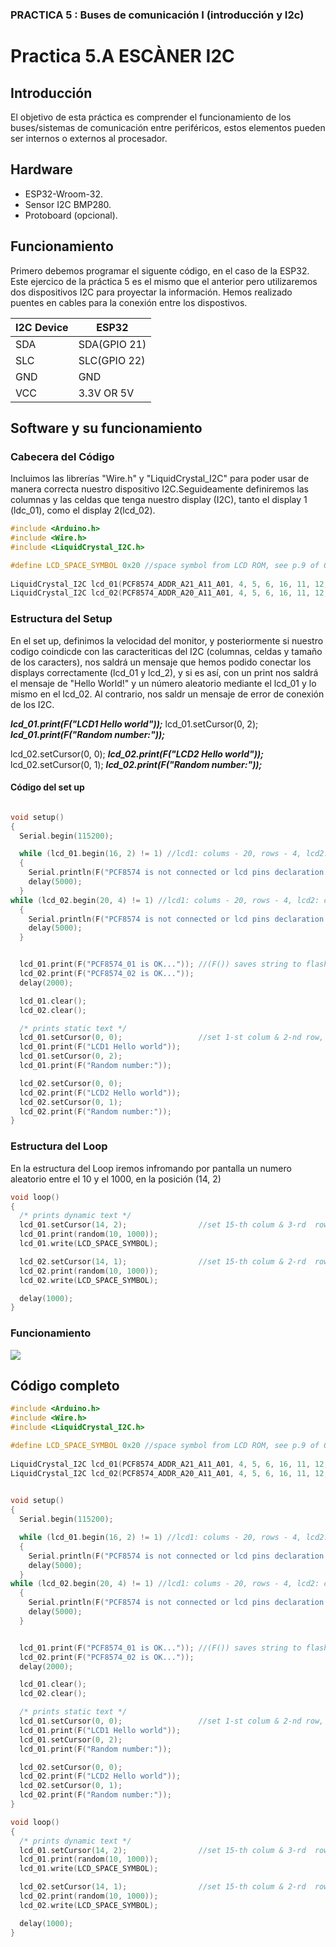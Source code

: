 ### PRACTICA 5 : Buses de comunicación I (introducción y I2c) 


# Practica 5.A ESCÀNER I2C
## **Introducción**
El objetivo de esta práctica es comprender el funcionamiento de los buses/sistemas de comunicación entre periféricos, estos elementos pueden ser internos o externos al procesador.
## **Hardware**
* ESP32-Wroom-32.
* Sensor I2C BMP280.
* Protoboard (opcional).

## **Funcionamiento**
Primero debemos programar el siguente código, en el caso de la ESP32. Este ejercico de la práctica 5 es el mismo que el anterior pero utilizaremos dos dispositivos I2C para proyectar la información. Hemos realizado puentes en cables para la conexión entre los dispostivos.

| I2C Device  | ESP32  |
|----------|----------|
| SDA      |  SDA(GPIO 21)|
| SLC       |SLC(GPIO 22)
| GND       | GND|
| VCC       | 3.3V OR 5V|

## **Software y su funcionamiento**
### **Cabecera del Código**
Incluimos las librerías "Wire.h" y "LiquidCrystal_I2C" para poder usar de manera correcta nuestro dispositivo I2C.Seguideamente definiremos las columnas y las celdas que tenga nuestro display (I2C), tanto el display 1 (ldc_01), como el display 2(lcd_02). 
```cpp
#include <Arduino.h>
#include <Wire.h>
#include <LiquidCrystal_I2C.h>

#define LCD_SPACE_SYMBOL 0x20 //space symbol from LCD ROM, see p.9 of GDM2004D datasheet
 
LiquidCrystal_I2C lcd_01(PCF8574_ADDR_A21_A11_A01, 4, 5, 6, 16, 11, 12, 13, 14, POSITIVE); //all three address pads on the PCF8574 shield are open
LiquidCrystal_I2C lcd_02(PCF8574_ADDR_A20_A11_A01, 4, 5, 6, 16, 11, 12, 13, 14, POSITIVE); //all three address pads on the PCF8574 shield are shorted
```
### **Estructura del Setup**
En el set up, definimos la velocidad del monitor, y posteriormente si nuestro codigo coindicde con las caracteriticas del I2C (columnas, celdas y tamaño de los caracters), nos saldrá un mensaje que hemos podido conectar los displays correctamente (lcd_01 y lcd_2), y si es así, con un print nos saldrá el mensaje de "Hello World!" y un número aleatorio mediante el lcd_01 y lo mismo en el lcd_02. Al contrario, nos saldr un mensaje de error de conexión de los I2C.

 ***lcd_01.print(F("LCD1 Hello world"));***
  lcd_01.setCursor(0, 2);
  ***lcd_01.print(F("Random number:"));***

  lcd_02.setCursor(0, 0);
  ***lcd_02.print(F("LCD2 Hello world"));***
  lcd_02.setCursor(0, 1);
  ***lcd_02.print(F("Random number:"));***
  
 #### **Código del set up**
```cpp

void setup()
{
  Serial.begin(115200);

  while (lcd_01.begin(16, 2) != 1) //lcd1: colums - 20, rows - 4, lcd2: colums - 16, rows - 2
  {
    Serial.println(F("PCF8574 is not connected or lcd pins declaration is wrong. Only pins numbers: 4,5,6,16,11,12,13,14 are legal."));
    delay(5000);
  }
while (lcd_02.begin(20, 4) != 1) //lcd1: colums - 20, rows - 4, lcd2: colums - 16, rows - 2
  {
    Serial.println(F("PCF8574 is not connected or lcd pins declaration is wrong. Only pins numbers: 4,5,6,16,11,12,13,14 are legal."));
    delay(5000);
  }


  lcd_01.print(F("PCF8574_01 is OK...")); //(F()) saves string to flash & keeps dynamic memory free
  lcd_02.print(F("PCF8574_02 is OK..."));
  delay(2000);

  lcd_01.clear();
  lcd_02.clear();

  /* prints static text */
  lcd_01.setCursor(0, 0);                 //set 1-st colum & 2-nd row, 1-st colum & row started at zero
  lcd_01.print(F("LCD1 Hello world"));
  lcd_01.setCursor(0, 2);
  lcd_01.print(F("Random number:"));

  lcd_02.setCursor(0, 0);
  lcd_02.print(F("LCD2 Hello world"));
  lcd_02.setCursor(0, 1);
  lcd_02.print(F("Random number:"));
}

```
### **Estructura del Loop**
En la estructura del Loop iremos infromando por pantalla un numero aleatorio entre el 10 y el 1000, en la posición (14, 2)
```cpp
void loop()
{
  /* prints dynamic text */
  lcd_01.setCursor(14, 2);                //set 15-th colum & 3-rd  row, 1-st colum & row started at zero
  lcd_01.print(random(10, 1000));
  lcd_01.write(LCD_SPACE_SYMBOL);

  lcd_02.setCursor(14, 1);                //set 15-th colum & 2-rd  row, 1-st colum & row started at zero
  lcd_02.print(random(10, 1000));
  lcd_02.write(LCD_SPACE_SYMBOL);

  delay(1000);
}
```
### **Funcionamiento**

![](practica_5.jpg)

## **Código completo**
```cpp
#include <Arduino.h>
#include <Wire.h>
#include <LiquidCrystal_I2C.h>

#define LCD_SPACE_SYMBOL 0x20 //space symbol from LCD ROM, see p.9 of GDM2004D datasheet
 
LiquidCrystal_I2C lcd_01(PCF8574_ADDR_A21_A11_A01, 4, 5, 6, 16, 11, 12, 13, 14, POSITIVE); //all three address pads on the PCF8574 shield are open
LiquidCrystal_I2C lcd_02(PCF8574_ADDR_A20_A11_A01, 4, 5, 6, 16, 11, 12, 13, 14, POSITIVE); //all three address pads on the PCF8574 shield are shorted
 

void setup()
{
  Serial.begin(115200);

  while (lcd_01.begin(16, 2) != 1) //lcd1: colums - 20, rows - 4, lcd2: colums - 16, rows - 2
  {
    Serial.println(F("PCF8574 is not connected or lcd pins declaration is wrong. Only pins numbers: 4,5,6,16,11,12,13,14 are legal."));
    delay(5000);
  }
while (lcd_02.begin(20, 4) != 1) //lcd1: colums - 20, rows - 4, lcd2: colums - 16, rows - 2
  {
    Serial.println(F("PCF8574 is not connected or lcd pins declaration is wrong. Only pins numbers: 4,5,6,16,11,12,13,14 are legal."));
    delay(5000);
  }


  lcd_01.print(F("PCF8574_01 is OK...")); //(F()) saves string to flash & keeps dynamic memory free
  lcd_02.print(F("PCF8574_02 is OK..."));
  delay(2000);

  lcd_01.clear();
  lcd_02.clear();

  /* prints static text */
  lcd_01.setCursor(0, 0);                 //set 1-st colum & 2-nd row, 1-st colum & row started at zero
  lcd_01.print(F("LCD1 Hello world"));
  lcd_01.setCursor(0, 2);
  lcd_01.print(F("Random number:"));

  lcd_02.setCursor(0, 0);
  lcd_02.print(F("LCD2 Hello world"));
  lcd_02.setCursor(0, 1);
  lcd_02.print(F("Random number:"));
}

void loop()
{
  /* prints dynamic text */
  lcd_01.setCursor(14, 2);                //set 15-th colum & 3-rd  row, 1-st colum & row started at zero
  lcd_01.print(random(10, 1000));
  lcd_01.write(LCD_SPACE_SYMBOL);

  lcd_02.setCursor(14, 1);                //set 15-th colum & 2-rd  row, 1-st colum & row started at zero
  lcd_02.print(random(10, 1000));
  lcd_02.write(LCD_SPACE_SYMBOL);

  delay(1000);
}
```
